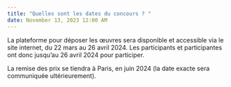 ```yaml
---
title: "Quelles sont les dates du concours ? "
date: November 13, 2023 12:00 AM
---
```

La plateforme pour déposer les œuvres sera disponible et accessible via le site internet, du 22 mars au 26 avril 2024. Les participants et participantes ont donc jusqu’au 26 avril 2024 pour participer. 

La remise des prix se tiendra à Paris, en juin 2024 (la date exacte sera communiquée ultérieurement).